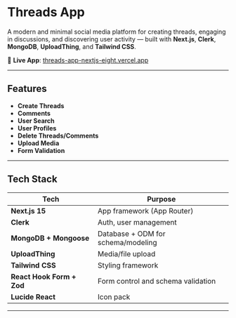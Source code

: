 # Threads App

A modern and minimal social media platform for creating threads, engaging in discussions, and discovering user activity — built with **Next.js**, **Clerk**, **MongoDB**, **UploadThing**, and **Tailwind CSS**.

🔗 **Live App**: [threads-app-nextjs-eight.vercel.app](https://threads-app-nextjs-eight.vercel.app)

---

##  Features

- **Create Threads** 
- **Comments** 
- **User Search**
- **User Profiles** 
- **Delete Threads/Comments** 
- **Upload Media** 
- **Form Validation** 

---

## Tech Stack

| Tech            | Purpose                                |
|-----------------|----------------------------------------|
| **Next.js 15**        | App framework (App Router)             |
| **Clerk**        | Auth, user management                   |
| **MongoDB + Mongoose** | Database + ODM for schema/modeling     |
| **UploadThing**  | Media/file upload                      |
| **Tailwind CSS** | Styling framework                      |
| **React Hook Form + Zod** | Form control and schema validation |
| **Lucide React** | Icon pack                              |

---
